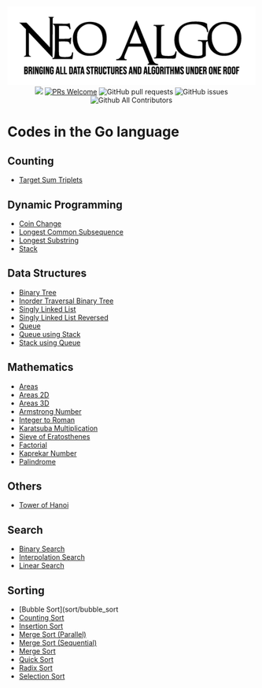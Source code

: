 <p align="center">
    <img src="../img/neo_algo.png"><br>
    <img src="https://img.shields.io/github/license/tesseractcoding/neoalgo?style=flat">
    <a href="http://makeapullrequest.com" target="_blank"><img src="https://img.shields.io/badge/PRs-welcome-brightgreen.svg?style=flat" alt="PRs Welcome"></a>
    <img alt="GitHub pull requests" src="https://img.shields.io/github/issues-pr/tesseractcoding/neoalgo">
    <img alt="GitHub issues" src="https://img.shields.io/github/issues/tesseractcoding/neoalgo">
    <img alt="Github All Contributors" src="https://img.shields.io/github/all-contributors/tesseractcoding/neoalgo">
</p>

# Codes in the Go language
## Counting
- [Target Sum Triplets](cp/target_sum_triplets)

## Dynamic Programming
- [Coin Change](dp/coin_change)
- [Longest Common Subsequence](dp/longest_common_subsequence)
- [Longest Substring](dp/longest_substring)
- [Stack](dp/stack)

## Data Structures
- [Binary Tree](ds/binary_tree)
- [Inorder Traversal Binary Tree](ds/binary_tree/inorder_traversal_binary_tree)
- [Singly Linked List](ds/linked_list/singly_linked_list)
- [Singly Linked List Reversed](ds/linked_list/singly_linked_list_reversed)
- [Queue](ds/queue)
- [Queue using Stack](ds/queue/queue_using_stack)
- [Stack using Queue](ds/stack/stack_using_queue)

## Mathematics
- [Areas](math/areas)
- [Areas 2D](math/areas/2D)
- [Areas 3D](math/areas/3D)
- [Armstrong Number](math/armstrong_number)
- [Integer to Roman](math/integer_to_roman)
- [Karatsuba Multiplication](math/karatsuba_multiplication)
- [Sieve of Eratosthenes](math/sieve_of_eratosthenes)
- [Factorial](math/factorial)
- [Kaprekar Number](math/Kaprekar_Number/kaprekarnumber.go)
- [Palindrome](math/palindrome)

## Others
- [Tower of Hanoi](other/tower_of_hanoi)

## Search
- [Binary Search](search/binary_search)
- [Interpolation Search](search/interpolation_search)
- [Linear Search](search/linear_search)

## Sorting
- [Bubble Sort](sort/bubble_sort
- [Counting Sort](sort/counting_sort)
- [Insertion Sort](sort/insertion_sort)
- [Merge Sort (Parallel)](sort/merge_parallel_sort)
- [Merge Sort (Sequential)](sort/merge_sequential_sort)
- [Merge Sort](sort/merge_sort)
- [Quick Sort](sort/quick_sort)
- [Radix Sort](sort/radix_sort)
- [Selection Sort](sort/selection_sort)
